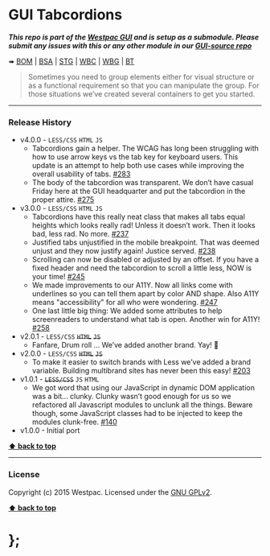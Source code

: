 GUI Tabcordions
===============

***This repo is part of the [Westpac GUI](http://gel.westpacgroup.com.au/GUI/) and is setup as a submodule. Please submit any issues with this or any other
module in our [GUI-source repo](https://github.com/WestpacCXTeam/GUI-source/issues)***

➠
[BOM](http://westpaccxteam.github.io/GUI-tabcordions/tests/BOM/) |
[BSA](http://westpaccxteam.github.io/GUI-tabcordions/tests/BSA/) |
[STG](http://westpaccxteam.github.io/GUI-tabcordions/tests/STG/) |
[WBC](http://westpaccxteam.github.io/GUI-tabcordions/tests/WBC/) |
[WBG](http://westpaccxteam.github.io/GUI-tabcordions/tests/WBG/) |
[BT](http://westpaccxteam.github.io/GUI-tabcordions/tests/BT/)

> Sometimes you need to group elements either for visual structure or as a functional requirement so that you can manipulate the group. For those situations
> we’ve created several containers to get you started.

----------------------------------------------------------------------------------------------------------------------------------------------------------------


### Release History

* v4.0.0 - `LESS/CSS` `HTML` `JS`
	* Tabcordions gain a helper. The WCAG has long been struggling with how to use arrow keys vs the tab key for keyboard users. This update is an attempt to
		help both use cases while improving the overall usability of tabs.
		[#283](https://github.com/WestpacCXTeam/GUI-source/issues/283)
	* The body of the tabcordion was transparent. We don’t have casual Friday here at the GUI headquarter and put the tabcordion in the proper attire.
		[#275](https://github.com/WestpacCXTeam/GUI-source/issues/275)
* v3.0.0 - `LESS/CSS` `HTML` `JS`
	* Tabcordions have this really neat class that makes all tabs equal heights which looks really rad! Unless it doesn’t work. Then it looks bad, less rad.
		No more.
		[#237](https://github.com/WestpacCXTeam/GUI-source/issues/237)
	* Justified tabs unjustified in the mobile breakpoint. That was deemed unjust and they now justify again! Justice served.
		[#238](https://github.com/WestpacCXTeam/GUI-source/issues/238)
	* Scrolling can now be disabled or adjusted by an offset. If you have a fixed header and need the tabcordion to scroll a little less, NOW is your time!
		[#245](https://github.com/WestpacCXTeam/GUI-source/issues/245)
	* We made improvements to our A11Y. Now all links come with underlines so you can tell them apart by color AND shape. Also A11Y means "accessibility" for all
		who were wondering.
		[#247](https://github.com/WestpacCXTeam/GUI-source/issues/247)
	* One last little big thing: We added some attributes to help screenreaders to understand what tab is open. Another win for A11Y!
		[#258](https://github.com/WestpacCXTeam/GUI-source/issues/258)
* v2.0.1 - `LESS/CSS` ~~`HTML`~~ ~~`JS`~~
	* Fanfare, Drum roll … We’ve added another brand. Yay! :clap:
* v2.0.0 - `LESS/CSS` ~~`HTML`~~ ~~`JS`~~
	* To make it easier to switch brands with Less we’ve added a brand variable. Building multibrand sites has never been this easy!
		[#203](https://github.com/WestpacCXTeam/GUI-source/issues/203)
* v1.0.1 - ~~`LESS/CSS`~~ `JS` `HTML`
	* We got word that using our JavaScript in dynamic DOM application was a bit... clunky. Clunky wasn’t good enough for us so we refactored all Javascript
		modules to unclunk all the things. Beware though, some JavaScript classes had to be injected to keep the modules clunk-free.
		[#140](https://github.com/WestpacCXTeam/GUI-source/issues/140)
* v1.0.0 - Initial port

**[⬆ back to top](#content)**


----------------------------------------------------------------------------------------------------------------------------------------------------------------


### License

Copyright (c) 2015 Westpac. Licensed under the [GNU GPLv2](https://raw.githubusercontent.com/WestpacCXTeam/GUI-tabcordions/master/LICENSE).

**[⬆ back to top](#content)**

# };